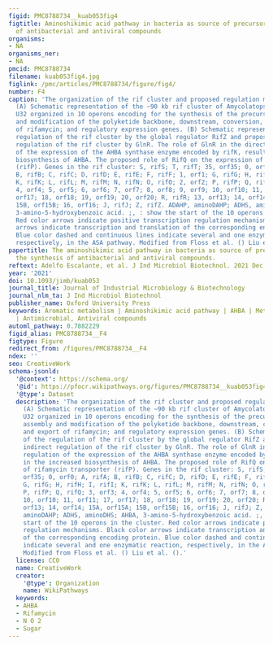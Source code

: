 ```yaml
---
figid: PMC8788734__kuab053fig4
figtitle: Aminoshikimic acid pathway in bacteria as source of precursors for the synthesis
  of antibacterial and antiviral compounds
organisms:
- NA
organisms_ner:
- NA
pmcid: PMC8788734
filename: kuab053fig4.jpg
figlink: /pmc/articles/PMC8788734/figure/fig4/
number: F4
caption: 'The organization of the rif cluster and proposed regulation mechanisms.
  (A) Schematic representation of the ∼90 kb rif cluster of Amycolatopsis mediterranei
  U32 organized in 10 operons encoding for the synthesis of the precursor AHBA; assembly
  and modification of the polyketide backbone, downstream, conversion, and export
  of rifamycin; and regulatory expression genes. (B) Schematic representation of the
  regulation of the rif cluster by the global regulator RifZ and proposed indirect
  regulation of the rif cluster by GlnR. The role of GlnR in the direct regulation
  of the expression of the AHBA synthase enzyme encoded by rifK, results in the increased
  biosynthesis of AHBA. The proposed role of RifQ on the expression of rifamycin transporter
  (rifP). Genes in the rif cluster: S, rifS; T, rifT; 35, orf35; 0, orf0; A, rifA;
  B, rifB; C, rifC; D, rifD; E, rifE; F, rifF; 1, orf1; G, rifG; H, rifH; I, rifI;
  K, rifK; L, rifL; M, rifM; N, rifN; O, rifO; 2, orf2; P, rifP; Q, rifQ; 3, orf3;
  4, orf4; 5, orf5; 6, orf6; 7, orf7; 8, orf8; 9, orf9; 10, orf10; 11, orf11; 17,
  orf17; 18, orf18; 19, orf19; 20, orf20; R, rifR; 13, orf13; 14, orf14; 15A, orf15A;
  15B, orf15B; 16, orf16; J, rifJ; Z, rifZ. ADAHP, aminoDAHP; ADHS, aminoDHS; AHBA,
  3-amino-5-hydroxybenzoic acid. ;, : show the start of the 10 operons in the cluster.
  Red color arrows indicate positive transcription regulation mechanisms. Black color
  arrows indicate transcription and translation of the corresponding encoding protein.
  Blue color dashed and continuous lines indicate several and one enzymatic reaction,
  respectively, in the ASA pathway. Modified from Floss et al. () Liu et al. ().'
papertitle: The aminoshikimic acid pathway in bacteria as source of precursors for
  the synthesis of antibacterial and antiviral compounds.
reftext: Adelfo Escalante, et al. J Ind Microbiol Biotechnol. 2021 Dec;48(9-10):kuab053.
year: '2021'
doi: 10.1093/jimb/kuab053
journal_title: Journal of Industrial Microbiology & Biotechnology
journal_nlm_ta: J Ind Microbiol Biotechnol
publisher_name: Oxford University Press
keywords: Aromatic metabolism | Aminoshikimic acid pathway | AHBA | Metabolic engineering
  | Antimicrobial, Antiviral compounds
automl_pathway: 0.7882229
figid_alias: PMC8788734__F4
figtype: Figure
redirect_from: /figures/PMC8788734__F4
ndex: ''
seo: CreativeWork
schema-jsonld:
  '@context': https://schema.org/
  '@id': https://pfocr.wikipathways.org/figures/PMC8788734__kuab053fig4.html
  '@type': Dataset
  description: 'The organization of the rif cluster and proposed regulation mechanisms.
    (A) Schematic representation of the ∼90 kb rif cluster of Amycolatopsis mediterranei
    U32 organized in 10 operons encoding for the synthesis of the precursor AHBA;
    assembly and modification of the polyketide backbone, downstream, conversion,
    and export of rifamycin; and regulatory expression genes. (B) Schematic representation
    of the regulation of the rif cluster by the global regulator RifZ and proposed
    indirect regulation of the rif cluster by GlnR. The role of GlnR in the direct
    regulation of the expression of the AHBA synthase enzyme encoded by rifK, results
    in the increased biosynthesis of AHBA. The proposed role of RifQ on the expression
    of rifamycin transporter (rifP). Genes in the rif cluster: S, rifS; T, rifT; 35,
    orf35; 0, orf0; A, rifA; B, rifB; C, rifC; D, rifD; E, rifE; F, rifF; 1, orf1;
    G, rifG; H, rifH; I, rifI; K, rifK; L, rifL; M, rifM; N, rifN; O, rifO; 2, orf2;
    P, rifP; Q, rifQ; 3, orf3; 4, orf4; 5, orf5; 6, orf6; 7, orf7; 8, orf8; 9, orf9;
    10, orf10; 11, orf11; 17, orf17; 18, orf18; 19, orf19; 20, orf20; R, rifR; 13,
    orf13; 14, orf14; 15A, orf15A; 15B, orf15B; 16, orf16; J, rifJ; Z, rifZ. ADAHP,
    aminoDAHP; ADHS, aminoDHS; AHBA, 3-amino-5-hydroxybenzoic acid. ;, : show the
    start of the 10 operons in the cluster. Red color arrows indicate positive transcription
    regulation mechanisms. Black color arrows indicate transcription and translation
    of the corresponding encoding protein. Blue color dashed and continuous lines
    indicate several and one enzymatic reaction, respectively, in the ASA pathway.
    Modified from Floss et al. () Liu et al. ().'
  license: CC0
  name: CreativeWork
  creator:
    '@type': Organization
    name: WikiPathways
  keywords:
  - AHBA
  - Rifamycin
  - N O 2
  - Sugar
---
```

